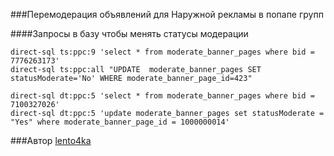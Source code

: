 ###Перемодерация объявлений для Наружной рекламы в попапе групп

####Запросы в базу чтобы менять статусы модерации
```
direct-sql ts:ppc:9 'select * from moderate_banner_pages where bid = 7776263173'
direct-sql ts:ppc:all "UPDATE  moderate_banner_pages SET statusModerate='No' WHERE moderate_banner_page_id=423"
```

```
direct-sql dt:ppc:5 'select * from moderate_banner_pages where bid = 7100327026'
direct-sql dt:ppc:5 'update moderate_banner_pages set statusModerate = "Yes" where moderate_banner_page_id = 1000000014'
```

###Автор
[lento4ka](https://staff.yandex-team.ru/lento4ka)

